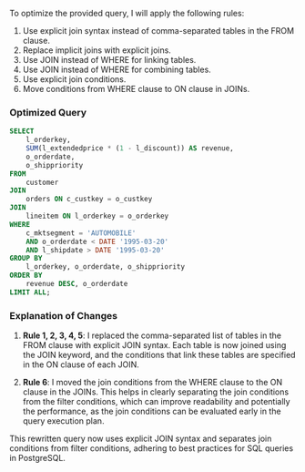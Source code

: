 To optimize the provided query, I will apply the following rules:

1. Use explicit join syntax instead of comma-separated tables in the FROM clause.
2. Replace implicit joins with explicit joins.
3. Use JOIN instead of WHERE for linking tables.
4. Use JOIN instead of WHERE for combining tables.
5. Use explicit join conditions.
6. Move conditions from WHERE clause to ON clause in JOINs.

### Optimized Query

```sql
SELECT 
    l_orderkey, 
    SUM(l_extendedprice * (1 - l_discount)) AS revenue, 
    o_orderdate, 
    o_shippriority 
FROM 
    customer 
JOIN 
    orders ON c_custkey = o_custkey 
JOIN 
    lineitem ON l_orderkey = o_orderkey 
WHERE 
    c_mktsegment = 'AUTOMOBILE' 
    AND o_orderdate < DATE '1995-03-20' 
    AND l_shipdate > DATE '1995-03-20' 
GROUP BY 
    l_orderkey, o_orderdate, o_shippriority 
ORDER BY 
    revenue DESC, o_orderdate 
LIMIT ALL;
```

### Explanation of Changes

1. **Rule 1, 2, 3, 4, 5**: I replaced the comma-separated list of tables in the FROM clause with explicit JOIN syntax. Each table is now joined using the JOIN keyword, and the conditions that link these tables are specified in the ON clause of each JOIN.

2. **Rule 6**: I moved the join conditions from the WHERE clause to the ON clause in the JOINs. This helps in clearly separating the join conditions from the filter conditions, which can improve readability and potentially the performance, as the join conditions can be evaluated early in the query execution plan.

This rewritten query now uses explicit JOIN syntax and separates join conditions from filter conditions, adhering to best practices for SQL queries in PostgreSQL.